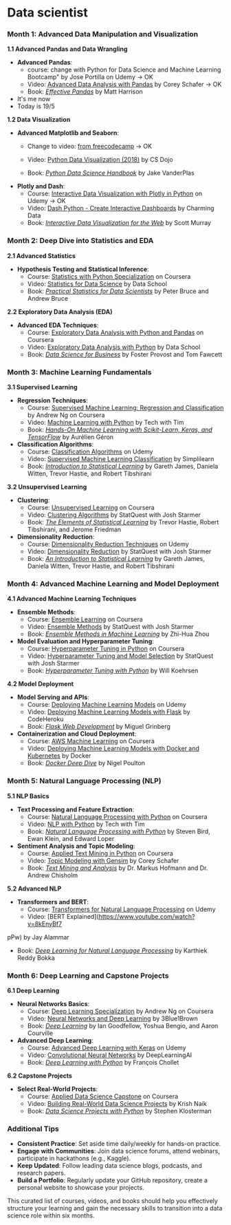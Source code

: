 # Data scientist

### Month 1: Advanced Data Manipulation and Visualization

**1.1 Advanced Pandas and Data Wrangling**
- **Advanced Pandas**:
  - course: change with Python for Data Science and Machine Learning Bootcamp" by Jose Portilla on Udemy -> OK
  - Video: [Advanced Data Analysis with Pandas](https://www.youtube.com/watch?v=5JnMutdy6Fw) by Corey Schafer -> OK
  - Book: *[Effective Pandas](https://www.amazon.com/Effective-Pandas-Patterns-Tools-Transformation/dp/1735543008)* by Matt Harrison
- It's me now
- Today is 19/5

**1.2 Data Visualization**
- **Advanced Matplotlib and Seaborn**:
    - Change to video: [from freecodecamp](https://www.youtube.com/watch?v=GPVsHOlRBBI) -> OK

  - Video: [Python Data Visualization (2018)](https://www.youtube.com/watch?v=FytuB8nFHPQ) by CS Dojo
  - Book: *[Python Data Science Handbook](https://www.amazon.com/Python-Data-Science-Handbook-Essential/dp/1491912057)* by Jake VanderPlas
- **Plotly and Dash**:
  - Course: [Interactive Data Visualization with Plotly in Python](https://www.udemy.com/course/interactive-python-dashboards-with-plotly-and-dash/) on Udemy -> OK
  - Video: [Dash Python - Create Interactive Dashboards](https://www.youtube.com/watch?v=hSPmj7mK6ng) by Charming Data
  - Book: *[Interactive Data Visualization for the Web](https://www.amazon.com/Interactive-Data-Visualization-Scott-Murray/dp/1491921285)* by Scott Murray

### Month 2: Deep Dive into Statistics and EDA

**2.1 Advanced Statistics**
- **Hypothesis Testing and Statistical Inference**:
  - Course: [Statistics with Python Specialization](https://www.coursera.org/specializations/statistics-with-python) on Coursera
  - Video: [Statistics for Data Science](https://www.youtube.com/watch?v=UzxYlbK2c7E) by Data School
  - Book: *[Practical Statistics for Data Scientists](https://www.amazon.com/Practical-Statistics-Data-Scientists-Essential/dp/149207294X)* by Peter Bruce and Andrew Bruce

**2.2 Exploratory Data Analysis (EDA)**
- **Advanced EDA Techniques**:
  - Course: [Exploratory Data Analysis with Python and Pandas](https://www.coursera.org/projects/exploratory-data-analysis-pandas) on Coursera
  - Video: [Exploratory Data Analysis with Python](https://www.youtube.com/watch?v=toZyCyBWlPM) by Data School
  - Book: *[Data Science for Business](https://www.amazon.com/Data-Science-Business-What-Need/dp/1449361323)* by Foster Provost and Tom Fawcett

### Month 3: Machine Learning Fundamentals

**3.1 Supervised Learning**
- **Regression Techniques**:
  - Course: [Supervised Machine Learning: Regression and Classification](https://www.coursera.org/learn/machine-learning) by Andrew Ng on Coursera
  - Video: [Machine Learning with Python](https://www.youtube.com/watch?v=7eh4d6sabA0) by Tech with Tim
  - Book: *[Hands-On Machine Learning with Scikit-Learn, Keras, and TensorFlow](https://www.amazon.com/Hands-Machine-Learning-Scikit-Learn-TensorFlow/dp/1492032646)* by Aurélien Géron
- **Classification Algorithms**:
  - Course: [Classification Algorithms](https://www.udemy.com/course/machine-learning-classification-algorithms-using-python/) on Udemy
  - Video: [Supervised Machine Learning Classification](https://www.youtube.com/watch?v=AoeEHqVSNOw) by Simplilearn
  - Book: *[Introduction to Statistical Learning](https://www.amazon.com/Introduction-Statistical-Learning-Applications-Statistics/dp/1071614177)* by Gareth James, Daniela Witten, Trevor Hastie, and Robert Tibshirani

**3.2 Unsupervised Learning**
- **Clustering**:
  - Course: [Unsupervised Learning](https://www.coursera.org/learn/clustering-and-dimensionality-reduction) on Coursera
  - Video: [Clustering Algorithms](https://www.youtube.com/watch?v=6kDlQHBj6wU) by StatQuest with Josh Starmer
  - Book: *[The Elements of Statistical Learning](https://www.amazon.com/Elements-Statistical-Learning-Prediction-Statistics/dp/0387848576)* by Trevor Hastie, Robert Tibshirani, and Jerome Friedman
- **Dimensionality Reduction**:
  - Course: [Dimensionality Reduction Techniques](https://www.udemy.com/course/dimensionality-reduction-techniques-in-machine-learning/) on Udemy
  - Video: [Dimensionality Reduction](https://www.youtube.com/watch?v=2p-yW7nCHwI) by StatQuest with Josh Starmer
  - Book: *[An Introduction to Statistical Learning](https://www.amazon.com/Introduction-Statistical-Learning-Applications-Statistics/dp/1071614177)* by Gareth James, Daniela Witten, Trevor Hastie, and Robert Tibshirani

### Month 4: Advanced Machine Learning and Model Deployment

**4.1 Advanced Machine Learning Techniques**
- **Ensemble Methods**:
  - Course: [Ensemble Learning](https://www.coursera.org/learn/ensemble-methods) on Coursera
  - Video: [Ensemble Methods](https://www.youtube.com/watch?v=K8RI2-wwZB8) by StatQuest with Josh Starmer
  - Book: *[Ensemble Methods in Machine Learning](https://www.springer.com/gp/book/9783540496808)* by Zhi-Hua Zhou
- **Model Evaluation and Hyperparameter Tuning**:
  - Course: [Hyperparameter Tuning in Python](https://www.coursera.org/learn/hyperparameter-tuning) on Coursera
  - Video: [Hyperparameter Tuning and Model Selection](https://www.youtube.com/watch?v=8yw3q95zKKk) by StatQuest with Josh Starmer
  - Book: *[Hyperparameter Tuning with Python](https://www.amazon.com/Hyperparameter-Tuning-Python-Will-Koehrsen/dp/1953470255)* by Will Koehrsen

**4.2 Model Deployment**
- **Model Serving and APIs**:
  - Course: [Deploying Machine Learning Models](https://www.udemy.com/course/deploy-machine-learning-models/) on Udemy
  - Video: [Deploying Machine Learning Models with Flask](https://www.youtube.com/watch?v=UdT8dkRzTLk) by CodeHeroku
  - Book: *[Flask Web Development](https://www.amazon.com/Flask-Web-Development-Developing-Applications/dp/1491991739)* by Miguel Grinberg
- **Containerization and Cloud Deployment**:
  - Course: [AWS Machine Learning](https://www.coursera.org/specializations/aws-machine-learning) on Coursera
  - Video: [Deploying Machine Learning Models with Docker and Kubernetes](https://www.youtube.com/watch?v=Orp6Lc4eLEk) by Docker
  - Book: *[Docker Deep Dive](https://www.amazon.com/Docker-Deep-Dive-Nigel-Poulton/dp/1521822808)* by Nigel Poulton

### Month 5: Natural Language Processing (NLP)

**5.1 NLP Basics**
- **Text Processing and Feature Extraction**:
  - Course: [Natural Language Processing with Python](https://www.coursera.org/learn/python-text-mining) on Coursera
  - Video: [NLP with Python](https://www.youtube.com/watch?v=8M_MJCN28tY) by Tech with Tim
  - Book: *[Natural Language Processing with Python](https://www.amazon.com/Natural-Language-Processing-Python-Analyzing/dp/0596516495)* by Steven Bird, Ewan Klein, and Edward Loper
- **Sentiment Analysis and Topic Modeling**:
  - Course: [Applied Text Mining in Python](https://www.coursera.org/learn/python-text-mining) on Coursera
  - Video: [Topic Modeling with Gensim](https://www.youtube.com/watch?v=R9i86EYE2hY) by Corey Schafer
  - Book: *[Text Mining and Analysis](https://www.amazon.com/Text-Mining-Analysis-Practical-Applications/dp/0133110900)* by Dr. Markus Hofmann and Dr. Andrew Chisholm

**5.2 Advanced NLP**
- **Transformers and BERT**:
  - Course: [Transformers for Natural Language Processing](https://www.udemy.com/course/transformers-in-nlp-using-hugging-face-library/) on Udemy
  - Video: [BERT Explained](https://www.youtube.com/watch?v=8kEnyBf7

pPw) by Jay Alammar
  - Book: *[Deep Learning for Natural Language Processing](https://www.amazon.com/Deep-Learning-Natural-Language-Processing/dp/161729544X)* by Karthiek Reddy Bokka

### Month 6: Deep Learning and Capstone Projects

**6.1 Deep Learning**
- **Neural Networks Basics**:
  - Course: [Deep Learning Specialization](https://www.coursera.org/specializations/deep-learning) by Andrew Ng on Coursera
  - Video: [Neural Networks and Deep Learning](https://www.youtube.com/watch?v=aircAruvnKk) by 3Blue1Brown
  - Book: *[Deep Learning](https://www.amazon.com/Deep-Learning-Adaptive-Computation-Machine/dp/0262035618)* by Ian Goodfellow, Yoshua Bengio, and Aaron Courville
- **Advanced Deep Learning**:
  - Course: [Advanced Deep Learning with Keras](https://www.udemy.com/course/advanced-deep-learning-with-keras/) on Udemy
  - Video: [Convolutional Neural Networks](https://www.youtube.com/watch?v=YRhxdVk_sIs) by DeepLearningAI
  - Book: *[Deep Learning with Python](https://www.amazon.com/Deep-Learning-Python-Francois-Chollet/dp/1617294435)* by François Chollet

**6.2 Capstone Projects**
- **Select Real-World Projects**:
  - Course: [Applied Data Science Capstone](https://www.coursera.org/learn/applied-data-science-capstone) on Coursera
  - Video: [Building Real-World Data Science Projects](https://www.youtube.com/watch?v=Uqjt-VuNP1o) by Krish Naik
  - Book: *[Data Science Projects with Python](https://www.amazon.com/Data-Science-Projects-Python-Transform/dp/178995732X)* by Stephen Klosterman

### Additional Tips

- **Consistent Practice**: Set aside time daily/weekly for hands-on practice.
- **Engage with Communities**: Join data science forums, attend webinars, participate in hackathons (e.g., Kaggle).
- **Keep Updated**: Follow leading data science blogs, podcasts, and research papers.
- **Build a Portfolio**: Regularly update your GitHub repository, create a personal website to showcase your projects.

This curated list of courses, videos, and books should help you effectively structure your learning and gain the necessary skills to transition into a data science role within six months.
